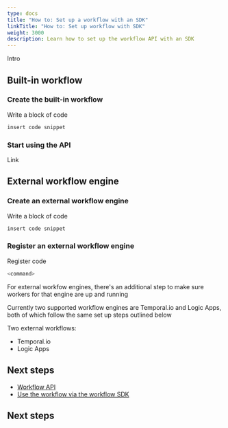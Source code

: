 ```yaml
---
type: docs
title: "How to: Set up a workflow with an SDK"
linkTitle: "How to: Set up workflow with SDK"
weight: 3000
description: Learn how to set up the workflow API with an SDK
---
```



Intro

## Built-in workflow

### Create the built-in workflow

Write a block of code

```go
insert code snippet
```

### Start using the API

Link

## External workflow engine

### Create an external workflow engine

Write a block of code

```go
insert code snippet
```

### Register an external workflow engine

Register code

```bash
<command>
```


For external workfow engines, there's an additional step to make sure workers for that engine are up and running


Currently two supported workflow engines are Temporal.io and Logic Apps, both of which follow the same set up steps outlined below

Two external workflows:
- Temporal.io
- Logic Apps


## Next steps

- [Workflow API]()
- [Use the workflow via the workflow SDK]()

## Next steps

<!--
Link to related pages and examples. For example, the building block overview, the related tutorial, API reference, etc.
-->
